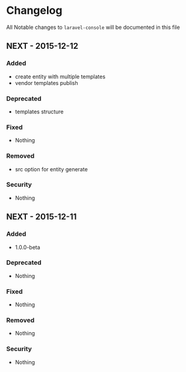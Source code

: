 # Changelog

All Notable changes to `laravel-console` will be documented in this file

## NEXT - 2015-12-12

### Added
- create entity with multiple templates
- vendor templates publish

### Deprecated
- templates structure

### Fixed
- Nothing

### Removed
- src option for entity generate

### Security
- Nothing


## NEXT - 2015-12-11

### Added
- 1.0.0-beta

### Deprecated
- Nothing

### Fixed
- Nothing

### Removed
- Nothing

### Security
- Nothing
